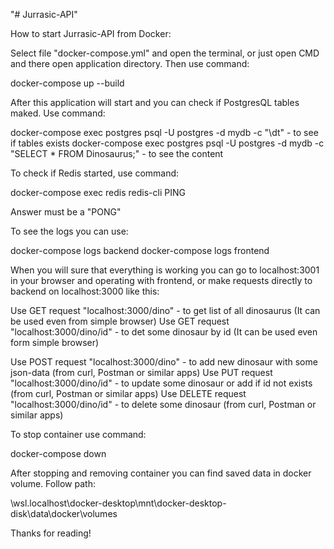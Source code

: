 "# Jurrasic-API" 

How to start Jurrasic-API from Docker:

Select file "docker-compose.yml" and open the terminal, or just open CMD and there open application directory. Then use command:

docker-compose up --build

After this application will start and you can check if PostgresQL tables maked. Use command:

docker-compose exec postgres psql -U postgres -d mydb -c "\dt" - to see if tables exists
docker-compose exec postgres psql -U postgres -d mydb -c "SELECT * FROM Dinosaurus;" - to see the content

To check if Redis started, use command:

docker-compose exec redis redis-cli PING

Answer must be a "PONG"

To see the logs you can use:

docker-compose logs backend
docker-compose logs frontend

When you will sure that everything is working you can go to localhost:3001 in your browser and operating with frontend, or make requests directly to backend on localhost:3000 like this:

Use GET request "localhost:3000/dino" - to get list of all dinosaurus (It can be used even from simple browser)
Use GET request "localhost:3000/dino/id" - to det some dinosaur by id (It can be used even form simple browser)

Use POST request "localhost:3000/dino" - to add new dinosaur with some json-data (from curl, Postman or similar apps)
Use PUT request "localhost:3000/dino/id" - to update some dinosaur or add if id not exists (from curl, Postman or similar apps)
Use DELETE request "localhost:3000/dino/id" - to delete some dinosaur (from curl, Postman or similar apps)

To stop container use command:

docker-compose down

After stopping and removing container you can find saved data in docker volume. Follow path:

\\wsl.localhost\docker-desktop\mnt\docker-desktop-disk\data\docker\volumes

Thanks for reading!